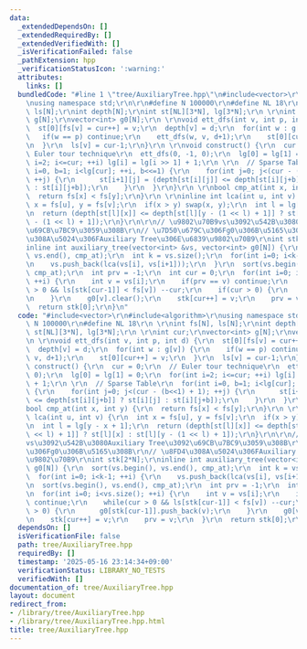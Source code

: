 ```yaml
---
data:
  _extendedDependsOn: []
  _extendedRequiredBy: []
  _extendedVerifiedWith: []
  _isVerificationFailed: false
  _pathExtension: hpp
  _verificationStatusIcon: ':warning:'
  attributes:
    links: []
  bundledCode: "#line 1 \"tree/AuxiliaryTree.hpp\"\n#include<vector>\r\n#include<algorithm>\r\
    \nusing namespace std;\r\n\r\n#define N 100000\r\n#define NL 18\r\n \r\nint fs[N],\
    \ ls[N];\r\nint depth[N];\r\nint st[NL][3*N], lg[3*N];\r\n \r\nint cur;\r\nvector<int>\
    \ g[N];\r\nvector<int> g0[N];\r\n \r\nvoid ett_dfs(int v, int p, int d) {\r\n\
    \  st[0][fs[v] = cur++] = v;\r\n  depth[v] = d;\r\n  for(int w : g[v]) {\r\n \
    \   if(w == p) continue;\r\n    ett_dfs(w, v, d+1);\r\n    st[0][cur++] = v;\r\
    \n  }\r\n  ls[v] = cur-1;\r\n}\r\n \r\nvoid construct() {\r\n  cur = 0;\r\n  //\
    \ Euler tour technique\r\n  ett_dfs(0, -1, 0);\r\n  lg[0] = lg[1] = 0;\r\n  for(int\
    \ i=2; i<=cur; ++i) lg[i] = lg[i >> 1] + 1;\r\n \r\n  // Sparse Table\r\n  for(int\
    \ i=0, b=1; i<lg[cur]; ++i, b<<=1) {\r\n    for(int j=0; j<(cur - (b<<1) + 1);\
    \ ++j) {\r\n      st[i+1][j] = (depth[st[i][j]] <= depth[st[i][j+b]] ? st[i][j]\
    \ : st[i][j+b]);\r\n    }\r\n  }\r\n}\r\n \r\nbool cmp_at(int x, int y) {\r\n\
    \  return fs[x] < fs[y];\r\n}\r\n \r\ninline int lca(int u, int v) {\r\n  int\
    \ x = fs[u], y = fs[v];\r\n  if(x > y) swap(x, y);\r\n  int l = lg[y - x + 1];\r\
    \n  return (depth[st[l][x]] <= depth[st[l][y - (1 << l) + 1]] ? st[l][x] : st[l][y\
    \ - (1 << l) + 1]);\r\n}\r\n\r\n// \u9802\u70B9vs\u3092\u542B\u3080Auxiliary Tree\u3092\
    \u69CB\u7BC9\u3059\u308B\r\n// \u7D50\u679C\u306Fg0\u306B\u5165\u308B\r\n// \u8FD4\
    \u308A\u5024\u306FAuxiliary Tree\u306E\u6839\u9802\u70B9\r\nint stk[2*N];\r\n\
    inline int auxiliary_tree(vector<int> &vs, vector<int> g0[N]) {\r\n  sort(vs.begin(),\
    \ vs.end(), cmp_at);\r\n  int k = vs.size();\r\n  for(int i=0; i<k-1; ++i) {\r\
    \n    vs.push_back(lca(vs[i], vs[i+1]));\r\n  }\r\n  sort(vs.begin(), vs.end(),\
    \ cmp_at);\r\n  int prv = -1;\r\n  int cur = 0;\r\n  for(int i=0; i<vs.size();\
    \ ++i) {\r\n    int v = vs[i];\r\n    if(prv == v) continue;\r\n    while(cur\
    \ > 0 && ls[stk[cur-1]] < fs[v]) --cur;\r\n    if(cur > 0) {\r\n      g0[stk[cur-1]].push_back(v);\r\
    \n    }\r\n    g0[v].clear();\r\n    stk[cur++] = v;\r\n    prv = v;\r\n  }\r\n\
    \  return stk[0];\r\n}\n"
  code: "#include<vector>\r\n#include<algorithm>\r\nusing namespace std;\r\n\r\n#define\
    \ N 100000\r\n#define NL 18\r\n \r\nint fs[N], ls[N];\r\nint depth[N];\r\nint\
    \ st[NL][3*N], lg[3*N];\r\n \r\nint cur;\r\nvector<int> g[N];\r\nvector<int> g0[N];\r\
    \n \r\nvoid ett_dfs(int v, int p, int d) {\r\n  st[0][fs[v] = cur++] = v;\r\n\
    \  depth[v] = d;\r\n  for(int w : g[v]) {\r\n    if(w == p) continue;\r\n    ett_dfs(w,\
    \ v, d+1);\r\n    st[0][cur++] = v;\r\n  }\r\n  ls[v] = cur-1;\r\n}\r\n \r\nvoid\
    \ construct() {\r\n  cur = 0;\r\n  // Euler tour technique\r\n  ett_dfs(0, -1,\
    \ 0);\r\n  lg[0] = lg[1] = 0;\r\n  for(int i=2; i<=cur; ++i) lg[i] = lg[i >> 1]\
    \ + 1;\r\n \r\n  // Sparse Table\r\n  for(int i=0, b=1; i<lg[cur]; ++i, b<<=1)\
    \ {\r\n    for(int j=0; j<(cur - (b<<1) + 1); ++j) {\r\n      st[i+1][j] = (depth[st[i][j]]\
    \ <= depth[st[i][j+b]] ? st[i][j] : st[i][j+b]);\r\n    }\r\n  }\r\n}\r\n \r\n\
    bool cmp_at(int x, int y) {\r\n  return fs[x] < fs[y];\r\n}\r\n \r\ninline int\
    \ lca(int u, int v) {\r\n  int x = fs[u], y = fs[v];\r\n  if(x > y) swap(x, y);\r\
    \n  int l = lg[y - x + 1];\r\n  return (depth[st[l][x]] <= depth[st[l][y - (1\
    \ << l) + 1]] ? st[l][x] : st[l][y - (1 << l) + 1]);\r\n}\r\n\r\n// \u9802\u70B9\
    vs\u3092\u542B\u3080Auxiliary Tree\u3092\u69CB\u7BC9\u3059\u308B\r\n// \u7D50\u679C\
    \u306Fg0\u306B\u5165\u308B\r\n// \u8FD4\u308A\u5024\u306FAuxiliary Tree\u306E\u6839\
    \u9802\u70B9\r\nint stk[2*N];\r\ninline int auxiliary_tree(vector<int> &vs, vector<int>\
    \ g0[N]) {\r\n  sort(vs.begin(), vs.end(), cmp_at);\r\n  int k = vs.size();\r\n\
    \  for(int i=0; i<k-1; ++i) {\r\n    vs.push_back(lca(vs[i], vs[i+1]));\r\n  }\r\
    \n  sort(vs.begin(), vs.end(), cmp_at);\r\n  int prv = -1;\r\n  int cur = 0;\r\
    \n  for(int i=0; i<vs.size(); ++i) {\r\n    int v = vs[i];\r\n    if(prv == v)\
    \ continue;\r\n    while(cur > 0 && ls[stk[cur-1]] < fs[v]) --cur;\r\n    if(cur\
    \ > 0) {\r\n      g0[stk[cur-1]].push_back(v);\r\n    }\r\n    g0[v].clear();\r\
    \n    stk[cur++] = v;\r\n    prv = v;\r\n  }\r\n  return stk[0];\r\n}"
  dependsOn: []
  isVerificationFile: false
  path: tree/AuxiliaryTree.hpp
  requiredBy: []
  timestamp: '2025-05-16 23:14:34+09:00'
  verificationStatus: LIBRARY_NO_TESTS
  verifiedWith: []
documentation_of: tree/AuxiliaryTree.hpp
layout: document
redirect_from:
- /library/tree/AuxiliaryTree.hpp
- /library/tree/AuxiliaryTree.hpp.html
title: tree/AuxiliaryTree.hpp
---
```

